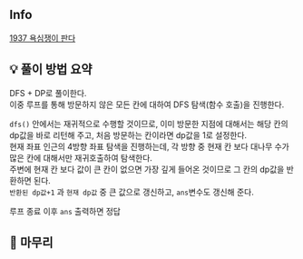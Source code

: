 ## Info
[1937 욕심쟁이 판다](https://www.acmicpc.net/problem/1937)

## 💡 풀이 방법 요약
DFS + DP로 풀이한다.  
이중 루프를 통해 방문하지 않은 모든 칸에 대하여 DFS 탐색(함수 호출)을 진행한다.  
  
`dfs()` 안에서는 재귀적으로 수행할 것이므로, 이미 방문한 지점에 대해서는 해당 칸의 dp값을 바로 리턴해 주고, 처음 방문하는 칸이라면 dp값을 1로 설정한다.  
현재 좌표 인근의 4방향 좌표 탐색을 진행하는데, 각 방향 중 현재 칸 보다 대나무 수가 많은 칸에 대해서만 재귀호출하여 탐색한다.  
주변에 현재 칸 보다 값이 큰 칸이 없으면 가장 깊게 들어온 것이므로 그 칸의 dp값을 반환하면 된다.  
`반환된 dp값+1` 과 `현재 dp값` 중 큰 값으로 갱신하고, `ans`변수도 갱신해 준다.  
  
루프 종료 이후 `ans` 출력하면 정답

## 🙂 마무리
